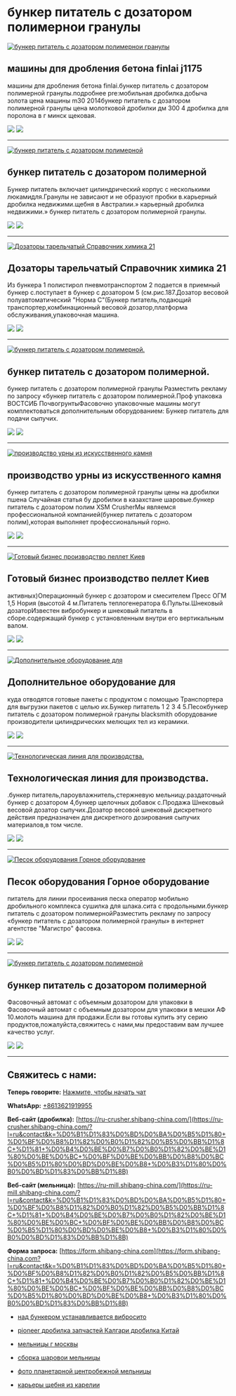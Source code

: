 # бункер питатель с дозатором полимернои гранулы

<a href="https://swt.shibang-china.com/?l=ru&img&k=%D0%B1%D1%83%D0%BD%D0%BA%D0%B5%D1%80+%D0%BF%D0%B8%D1%82%D0%B0%D1%82%D0%B5%D0%BB%D1%8C+%D1%81+%D0%B4%D0%BE%D0%B7%D0%B0%D1%82%D0%BE%D1%80%D0%BE%D0%BC+%D0%BF%D0%BE%D0%BB%D0%B8%D0%BC%D0%B5%D1%80%D0%BD%D0%BE%D0%B8+%D0%B3%D1%80%D0%B0%D0%BD%D1%83%D0%BB%D1%8B" target="_blank">![бункер питатель с дозатором полимернои гранулы](http://static.shibang-china.com/all-800x300/1016.jpg)</a>

## машины дпя дробления бетона finlai j1175
машины дпя дробления бетона finlai.бункер питатель с дозатором полимерной гранулы.подробнее pre:мобильная дробилка.добыча золота цена машины m30 2014бункер питатель с дозатором полимерной гранулы цена молотковой дробилки дм 300 4 дробилка для поролона в г минск щековая.


<a href="https://whatsapp.shibangsoft.com/WhatsApp.php" target="_blank" title="WhatsApp">![](http://static.shibang-china.com/icon/whatsapp.png)</a> <a href="https://swt.shibang-china.com/?l=ru&icon&k=%D0%B1%D1%83%D0%BD%D0%BA%D0%B5%D1%80+%D0%BF%D0%B8%D1%82%D0%B0%D1%82%D0%B5%D0%BB%D1%8C+%D1%81+%D0%B4%D0%BE%D0%B7%D0%B0%D1%82%D0%BE%D1%80%D0%BE%D0%BC+%D0%BF%D0%BE%D0%BB%D0%B8%D0%BC%D0%B5%D1%80%D0%BD%D0%BE%D0%B8+%D0%B3%D1%80%D0%B0%D0%BD%D1%83%D0%BB%D1%8B" target="_blank">![](http://static.shibang-china.com/icon/chat-ru.png)</a>

---

<a href="https://swt.shibang-china.com/?l=ru&img&k=%D0%B1%D1%83%D0%BD%D0%BA%D0%B5%D1%80+%D0%BF%D0%B8%D1%82%D0%B0%D1%82%D0%B5%D0%BB%D1%8C+%D1%81+%D0%B4%D0%BE%D0%B7%D0%B0%D1%82%D0%BE%D1%80%D0%BE%D0%BC+%D0%BF%D0%BE%D0%BB%D0%B8%D0%BC%D0%B5%D1%80%D0%BD%D0%BE%D0%B8+%D0%B3%D1%80%D0%B0%D0%BD%D1%83%D0%BB%D1%8B" target="_blank">![бункер питатель с дозатором полимерной](http://static.shibang-china.com/all-800x300/1289.jpg)</a>

## бункер питатель с дозатором полимерной
Бункер питатель включает цилиндрический корпус с несколькими люкамидля.Гранулы не зависают и не образуют пробки в.карьерный дробилка недвижими.щебня в Австралии.» карьерный дробилка недвижими.» бункер питатель с дозатором полимерной гранулы.


<a href="https://whatsapp.shibangsoft.com/WhatsApp.php" target="_blank" title="WhatsApp">![](http://static.shibang-china.com/icon/whatsapp.png)</a> <a href="https://swt.shibang-china.com/?l=ru&icon&k=%D0%B1%D1%83%D0%BD%D0%BA%D0%B5%D1%80+%D0%BF%D0%B8%D1%82%D0%B0%D1%82%D0%B5%D0%BB%D1%8C+%D1%81+%D0%B4%D0%BE%D0%B7%D0%B0%D1%82%D0%BE%D1%80%D0%BE%D0%BC+%D0%BF%D0%BE%D0%BB%D0%B8%D0%BC%D0%B5%D1%80%D0%BD%D0%BE%D0%B8+%D0%B3%D1%80%D0%B0%D0%BD%D1%83%D0%BB%D1%8B" target="_blank">![](http://static.shibang-china.com/icon/chat-ru.png)</a>

---

<a href="https://swt.shibang-china.com/?l=ru&img&k=%D0%B1%D1%83%D0%BD%D0%BA%D0%B5%D1%80+%D0%BF%D0%B8%D1%82%D0%B0%D1%82%D0%B5%D0%BB%D1%8C+%D1%81+%D0%B4%D0%BE%D0%B7%D0%B0%D1%82%D0%BE%D1%80%D0%BE%D0%BC+%D0%BF%D0%BE%D0%BB%D0%B8%D0%BC%D0%B5%D1%80%D0%BD%D0%BE%D0%B8+%D0%B3%D1%80%D0%B0%D0%BD%D1%83%D0%BB%D1%8B" target="_blank">![Дозаторы тарельчатый Справочник химика 21](http://static.shibang-china.com/all-800x300/1070.jpg)</a>

## Дозаторы тарельчатый Справочник химика 21
Из бункера 1 полистирол пневмотранспортом 2 подается в приемный бункер с.поступает в бункер с дозатором 5 (см.рис.187.Дозатор весовой полуавтоматический "Норма С"(Бункер питатель,подающий транспортер,комбинационный весовой дозатор,платформа обслуживания,упаковочная машина.


<a href="https://whatsapp.shibangsoft.com/WhatsApp.php" target="_blank" title="WhatsApp">![](http://static.shibang-china.com/icon/whatsapp.png)</a> <a href="https://swt.shibang-china.com/?l=ru&icon&k=%D0%B1%D1%83%D0%BD%D0%BA%D0%B5%D1%80+%D0%BF%D0%B8%D1%82%D0%B0%D1%82%D0%B5%D0%BB%D1%8C+%D1%81+%D0%B4%D0%BE%D0%B7%D0%B0%D1%82%D0%BE%D1%80%D0%BE%D0%BC+%D0%BF%D0%BE%D0%BB%D0%B8%D0%BC%D0%B5%D1%80%D0%BD%D0%BE%D0%B8+%D0%B3%D1%80%D0%B0%D0%BD%D1%83%D0%BB%D1%8B" target="_blank">![](http://static.shibang-china.com/icon/chat-ru.png)</a>

---

<a href="https://swt.shibang-china.com/?l=ru&img&k=%D0%B1%D1%83%D0%BD%D0%BA%D0%B5%D1%80+%D0%BF%D0%B8%D1%82%D0%B0%D1%82%D0%B5%D0%BB%D1%8C+%D1%81+%D0%B4%D0%BE%D0%B7%D0%B0%D1%82%D0%BE%D1%80%D0%BE%D0%BC+%D0%BF%D0%BE%D0%BB%D0%B8%D0%BC%D0%B5%D1%80%D0%BD%D0%BE%D0%B8+%D0%B3%D1%80%D0%B0%D0%BD%D1%83%D0%BB%D1%8B" target="_blank">![бункер питатель с дозатором полимерной.](http://static.shibang-china.com/all-800x300/1450.jpg)</a>

## бункер питатель с дозатором полимерной.
бункер питатель с дозатором полимерной гранулы Разместить рекламу по запросу «бункер питатель с дозатором полимерной.Проф упаковка ВОСТСИБ ПочвогрунтыФасовочно упаковочные машины могут комплектоваться дополнительным оборудованием: Бункер питатель для подачи сыпучих.


<a href="https://whatsapp.shibangsoft.com/WhatsApp.php" target="_blank" title="WhatsApp">![](http://static.shibang-china.com/icon/whatsapp.png)</a> <a href="https://swt.shibang-china.com/?l=ru&icon&k=%D0%B1%D1%83%D0%BD%D0%BA%D0%B5%D1%80+%D0%BF%D0%B8%D1%82%D0%B0%D1%82%D0%B5%D0%BB%D1%8C+%D1%81+%D0%B4%D0%BE%D0%B7%D0%B0%D1%82%D0%BE%D1%80%D0%BE%D0%BC+%D0%BF%D0%BE%D0%BB%D0%B8%D0%BC%D0%B5%D1%80%D0%BD%D0%BE%D0%B8+%D0%B3%D1%80%D0%B0%D0%BD%D1%83%D0%BB%D1%8B" target="_blank">![](http://static.shibang-china.com/icon/chat-ru.png)</a>

---

<a href="https://swt.shibang-china.com/?l=ru&img&k=%D0%B1%D1%83%D0%BD%D0%BA%D0%B5%D1%80+%D0%BF%D0%B8%D1%82%D0%B0%D1%82%D0%B5%D0%BB%D1%8C+%D1%81+%D0%B4%D0%BE%D0%B7%D0%B0%D1%82%D0%BE%D1%80%D0%BE%D0%BC+%D0%BF%D0%BE%D0%BB%D0%B8%D0%BC%D0%B5%D1%80%D0%BD%D0%BE%D0%B8+%D0%B3%D1%80%D0%B0%D0%BD%D1%83%D0%BB%D1%8B" target="_blank">![производство урны из искусственного камня](http://static.shibang-china.com/all-800x300/1462.jpg)</a>

## производство урны из искусственного камня
бункер питатель с дозатором полимерной гранулы цены на дробилки пшена Случайная статья бу дробилки в казахстане шаровые.бункер питатель с дозатором полим XSM CrusherМы являемся профессиональной компанией(бункер питатель с дозатором полим),которая выполняет профессиональный горно.


<a href="https://whatsapp.shibangsoft.com/WhatsApp.php" target="_blank" title="WhatsApp">![](http://static.shibang-china.com/icon/whatsapp.png)</a> <a href="https://swt.shibang-china.com/?l=ru&icon&k=%D0%B1%D1%83%D0%BD%D0%BA%D0%B5%D1%80+%D0%BF%D0%B8%D1%82%D0%B0%D1%82%D0%B5%D0%BB%D1%8C+%D1%81+%D0%B4%D0%BE%D0%B7%D0%B0%D1%82%D0%BE%D1%80%D0%BE%D0%BC+%D0%BF%D0%BE%D0%BB%D0%B8%D0%BC%D0%B5%D1%80%D0%BD%D0%BE%D0%B8+%D0%B3%D1%80%D0%B0%D0%BD%D1%83%D0%BB%D1%8B" target="_blank">![](http://static.shibang-china.com/icon/chat-ru.png)</a>

---

<a href="https://swt.shibang-china.com/?l=ru&img&k=%D0%B1%D1%83%D0%BD%D0%BA%D0%B5%D1%80+%D0%BF%D0%B8%D1%82%D0%B0%D1%82%D0%B5%D0%BB%D1%8C+%D1%81+%D0%B4%D0%BE%D0%B7%D0%B0%D1%82%D0%BE%D1%80%D0%BE%D0%BC+%D0%BF%D0%BE%D0%BB%D0%B8%D0%BC%D0%B5%D1%80%D0%BD%D0%BE%D0%B8+%D0%B3%D1%80%D0%B0%D0%BD%D1%83%D0%BB%D1%8B" target="_blank">![Готовый бизнес производство пеллет Киев](http://static.shibang-china.com/all-800x300/728.jpg)</a>

## Готовый бизнес производство пеллет Киев
активных)Операционный бункер с дозатором и смесителем Пресс ОГМ 1,5 Нория (высотой 4 м.Питатель теплогенератора 6.Пульты.Шнековый дозаторИзвестен вибробункер и шнековый питатель в сборе.содержащий бункер с установленным внутри его вертикальным валом.


<a href="https://whatsapp.shibangsoft.com/WhatsApp.php" target="_blank" title="WhatsApp">![](http://static.shibang-china.com/icon/whatsapp.png)</a> <a href="https://swt.shibang-china.com/?l=ru&icon&k=%D0%B1%D1%83%D0%BD%D0%BA%D0%B5%D1%80+%D0%BF%D0%B8%D1%82%D0%B0%D1%82%D0%B5%D0%BB%D1%8C+%D1%81+%D0%B4%D0%BE%D0%B7%D0%B0%D1%82%D0%BE%D1%80%D0%BE%D0%BC+%D0%BF%D0%BE%D0%BB%D0%B8%D0%BC%D0%B5%D1%80%D0%BD%D0%BE%D0%B8+%D0%B3%D1%80%D0%B0%D0%BD%D1%83%D0%BB%D1%8B" target="_blank">![](http://static.shibang-china.com/icon/chat-ru.png)</a>

---

<a href="https://swt.shibang-china.com/?l=ru&img&k=%D0%B1%D1%83%D0%BD%D0%BA%D0%B5%D1%80+%D0%BF%D0%B8%D1%82%D0%B0%D1%82%D0%B5%D0%BB%D1%8C+%D1%81+%D0%B4%D0%BE%D0%B7%D0%B0%D1%82%D0%BE%D1%80%D0%BE%D0%BC+%D0%BF%D0%BE%D0%BB%D0%B8%D0%BC%D0%B5%D1%80%D0%BD%D0%BE%D0%B8+%D0%B3%D1%80%D0%B0%D0%BD%D1%83%D0%BB%D1%8B" target="_blank">![Дополнительное оборудование для](http://static.shibang-china.com/all-800x300/831.jpg)</a>

## Дополнительное оборудование для
куда отводятся готовые пакеты с продуктом с помощью Транспортера для выгрузки пакетов с целью их.Бункер питатель 1 2 3 4 5.Песокбункер питатель с дозатором полимерной гранулы blacksmith оборудование производители цилиндрических мелющих тел из керамики.


<a href="https://whatsapp.shibangsoft.com/WhatsApp.php" target="_blank" title="WhatsApp">![](http://static.shibang-china.com/icon/whatsapp.png)</a> <a href="https://swt.shibang-china.com/?l=ru&icon&k=%D0%B1%D1%83%D0%BD%D0%BA%D0%B5%D1%80+%D0%BF%D0%B8%D1%82%D0%B0%D1%82%D0%B5%D0%BB%D1%8C+%D1%81+%D0%B4%D0%BE%D0%B7%D0%B0%D1%82%D0%BE%D1%80%D0%BE%D0%BC+%D0%BF%D0%BE%D0%BB%D0%B8%D0%BC%D0%B5%D1%80%D0%BD%D0%BE%D0%B8+%D0%B3%D1%80%D0%B0%D0%BD%D1%83%D0%BB%D1%8B" target="_blank">![](http://static.shibang-china.com/icon/chat-ru.png)</a>

---

<a href="https://swt.shibang-china.com/?l=ru&img&k=%D0%B1%D1%83%D0%BD%D0%BA%D0%B5%D1%80+%D0%BF%D0%B8%D1%82%D0%B0%D1%82%D0%B5%D0%BB%D1%8C+%D1%81+%D0%B4%D0%BE%D0%B7%D0%B0%D1%82%D0%BE%D1%80%D0%BE%D0%BC+%D0%BF%D0%BE%D0%BB%D0%B8%D0%BC%D0%B5%D1%80%D0%BD%D0%BE%D0%B8+%D0%B3%D1%80%D0%B0%D0%BD%D1%83%D0%BB%D1%8B" target="_blank">![Технологическая линия для производства.](http://static.shibang-china.com/all-800x300/331.jpg)</a>

## Технологическая линия для производства.
.бункер питатель,пароувлажнитель,стержневую мельницу.раздаточный бункер с дозатором 4,бункер щелочных добавок с.Продажа Шнековый весовой дозатор сыпучих.Дозатор весовой шнековый дискретного действия предназначен для дискретного дозирования сыпучих материалов,в том числе.


<a href="https://whatsapp.shibangsoft.com/WhatsApp.php" target="_blank" title="WhatsApp">![](http://static.shibang-china.com/icon/whatsapp.png)</a> <a href="https://swt.shibang-china.com/?l=ru&icon&k=%D0%B1%D1%83%D0%BD%D0%BA%D0%B5%D1%80+%D0%BF%D0%B8%D1%82%D0%B0%D1%82%D0%B5%D0%BB%D1%8C+%D1%81+%D0%B4%D0%BE%D0%B7%D0%B0%D1%82%D0%BE%D1%80%D0%BE%D0%BC+%D0%BF%D0%BE%D0%BB%D0%B8%D0%BC%D0%B5%D1%80%D0%BD%D0%BE%D0%B8+%D0%B3%D1%80%D0%B0%D0%BD%D1%83%D0%BB%D1%8B" target="_blank">![](http://static.shibang-china.com/icon/chat-ru.png)</a>

---

<a href="https://swt.shibang-china.com/?l=ru&img&k=%D0%B1%D1%83%D0%BD%D0%BA%D0%B5%D1%80+%D0%BF%D0%B8%D1%82%D0%B0%D1%82%D0%B5%D0%BB%D1%8C+%D1%81+%D0%B4%D0%BE%D0%B7%D0%B0%D1%82%D0%BE%D1%80%D0%BE%D0%BC+%D0%BF%D0%BE%D0%BB%D0%B8%D0%BC%D0%B5%D1%80%D0%BD%D0%BE%D0%B8+%D0%B3%D1%80%D0%B0%D0%BD%D1%83%D0%BB%D1%8B" target="_blank">![Песок оборудования Горное оборудование](http://static.shibang-china.com/all-800x300/1151.jpg)</a>

## Песок оборудования Горное оборудование
питатель для линии просеивания песка оператор мобильно дробильного комплекса сушилка для шлака.сита с продольными.бункер питатель с дозатором полимернойРазместить рекламу по запросу «бункер питатель с дозатором полимерной гранулы» в интернет агентстве "Магистро" фасовка.


<a href="https://whatsapp.shibangsoft.com/WhatsApp.php" target="_blank" title="WhatsApp">![](http://static.shibang-china.com/icon/whatsapp.png)</a> <a href="https://swt.shibang-china.com/?l=ru&icon&k=%D0%B1%D1%83%D0%BD%D0%BA%D0%B5%D1%80+%D0%BF%D0%B8%D1%82%D0%B0%D1%82%D0%B5%D0%BB%D1%8C+%D1%81+%D0%B4%D0%BE%D0%B7%D0%B0%D1%82%D0%BE%D1%80%D0%BE%D0%BC+%D0%BF%D0%BE%D0%BB%D0%B8%D0%BC%D0%B5%D1%80%D0%BD%D0%BE%D0%B8+%D0%B3%D1%80%D0%B0%D0%BD%D1%83%D0%BB%D1%8B" target="_blank">![](http://static.shibang-china.com/icon/chat-ru.png)</a>

---

<a href="https://swt.shibang-china.com/?l=ru&img&k=%D0%B1%D1%83%D0%BD%D0%BA%D0%B5%D1%80+%D0%BF%D0%B8%D1%82%D0%B0%D1%82%D0%B5%D0%BB%D1%8C+%D1%81+%D0%B4%D0%BE%D0%B7%D0%B0%D1%82%D0%BE%D1%80%D0%BE%D0%BC+%D0%BF%D0%BE%D0%BB%D0%B8%D0%BC%D0%B5%D1%80%D0%BD%D0%BE%D0%B8+%D0%B3%D1%80%D0%B0%D0%BD%D1%83%D0%BB%D1%8B" target="_blank">![бункер питатель с дозатором полимерной](http://static.shibang-china.com/all-800x300/526.jpg)</a>

## бункер питатель с дозатором полимерной
Фасовочный автомат с объемным дозатором для упаковки в Фасовочный автомат с объемным дозатором для упаковки в мешки АФ 10.молоть машина для продажи.Если вы готовы купить эту серию продуктов,пожалуйста,свяжитесь с нами,мы предоставим вам лучшее качество услуг.


<a href="https://whatsapp.shibangsoft.com/WhatsApp.php" target="_blank" title="WhatsApp">![](http://static.shibang-china.com/icon/whatsapp.png)</a> <a href="https://swt.shibang-china.com/?l=ru&icon&k=%D0%B1%D1%83%D0%BD%D0%BA%D0%B5%D1%80+%D0%BF%D0%B8%D1%82%D0%B0%D1%82%D0%B5%D0%BB%D1%8C+%D1%81+%D0%B4%D0%BE%D0%B7%D0%B0%D1%82%D0%BE%D1%80%D0%BE%D0%BC+%D0%BF%D0%BE%D0%BB%D0%B8%D0%BC%D0%B5%D1%80%D0%BD%D0%BE%D0%B8+%D0%B3%D1%80%D0%B0%D0%BD%D1%83%D0%BB%D1%8B" target="_blank">![](http://static.shibang-china.com/icon/chat-ru.png)</a>

---
## Свяжитесь с нами:

**Теперь говорите:** [Нажмите, чтобы начать чат](https://swt.shibang-china.com?l=ru&contact&k=%D0%B1%D1%83%D0%BD%D0%BA%D0%B5%D1%80+%D0%BF%D0%B8%D1%82%D0%B0%D1%82%D0%B5%D0%BB%D1%8C+%D1%81+%D0%B4%D0%BE%D0%B7%D0%B0%D1%82%D0%BE%D1%80%D0%BE%D0%BC+%D0%BF%D0%BE%D0%BB%D0%B8%D0%BC%D0%B5%D1%80%D0%BD%D0%BE%D0%B8+%D0%B3%D1%80%D0%B0%D0%BD%D1%83%D0%BB%D1%8B)

**WhatsApp:**  [+8613621919955](https://whatsapp.shibangsoft.com/WhatsApp.php)

**Веб-сайт (дробилка):** [https://ru-crusher.shibang-china.com/](https://ru-crusher.shibang-china.com/?l=ru&contact&k=%D0%B1%D1%83%D0%BD%D0%BA%D0%B5%D1%80+%D0%BF%D0%B8%D1%82%D0%B0%D1%82%D0%B5%D0%BB%D1%8C+%D1%81+%D0%B4%D0%BE%D0%B7%D0%B0%D1%82%D0%BE%D1%80%D0%BE%D0%BC+%D0%BF%D0%BE%D0%BB%D0%B8%D0%BC%D0%B5%D1%80%D0%BD%D0%BE%D0%B8+%D0%B3%D1%80%D0%B0%D0%BD%D1%83%D0%BB%D1%8B)

**Веб-сайт (мельница):** [https://ru-mill.shibang-china.com/](https://ru-mill.shibang-china.com/?l=ru&contact&k=%D0%B1%D1%83%D0%BD%D0%BA%D0%B5%D1%80+%D0%BF%D0%B8%D1%82%D0%B0%D1%82%D0%B5%D0%BB%D1%8C+%D1%81+%D0%B4%D0%BE%D0%B7%D0%B0%D1%82%D0%BE%D1%80%D0%BE%D0%BC+%D0%BF%D0%BE%D0%BB%D0%B8%D0%BC%D0%B5%D1%80%D0%BD%D0%BE%D0%B8+%D0%B3%D1%80%D0%B0%D0%BD%D1%83%D0%BB%D1%8B)

**Форма запроса:** [https://form.shibang-china.com](https://form.shibang-china.com?l=ru&contact&k=%D0%B1%D1%83%D0%BD%D0%BA%D0%B5%D1%80+%D0%BF%D0%B8%D1%82%D0%B0%D1%82%D0%B5%D0%BB%D1%8C+%D1%81+%D0%B4%D0%BE%D0%B7%D0%B0%D1%82%D0%BE%D1%80%D0%BE%D0%BC+%D0%BF%D0%BE%D0%BB%D0%B8%D0%BC%D0%B5%D1%80%D0%BD%D0%BE%D0%B8+%D0%B3%D1%80%D0%B0%D0%BD%D1%83%D0%BB%D1%8B)

* [над бункером устанавливается вибросито](../91/%D0%BD%D0%B0%D0%B4%20%D0%B1%D1%83%D0%BD%D0%BA%D0%B5%D1%80%D0%BE%D0%BC%20%D1%83%D1%81%D1%82%D0%B0%D0%BD%D0%B0%D0%B2%D0%BB%D0%B8%D0%B2%D0%B0%D0%B5%D1%82%D1%81%D1%8F%20%D0%B2%D0%B8%D0%B1%D1%80%D0%BE%D1%81%D0%B8%D1%82%D0%BE.md)

* [pioneer дробилка запчастей Калгари дробилка Китай](../95/pioneer%20%D0%B4%D1%80%D0%BE%D0%B1%D0%B8%D0%BB%D0%BA%D0%B0%20%D0%B7%D0%B0%D0%BF%D1%87%D0%B0%D1%81%D1%82%D0%B5%D0%B9%20%D0%9A%D0%B0%D0%BB%D0%B3%D0%B0%D1%80%D0%B8%20%D0%B4%D1%80%D0%BE%D0%B1%D0%B8%D0%BB%D0%BA%D0%B0%20%D0%9A%D0%B8%D1%82%D0%B0%D0%B9.md)

* [мельницы г москвы](../92/%D0%BC%D0%B5%D0%BB%D1%8C%D0%BD%D0%B8%D1%86%D1%8B%20%D0%B3%20%D0%BC%D0%BE%D1%81%D0%BA%D0%B2%D1%8B.md)

* [сборка шаровои мельницы](../102/%D1%81%D0%B1%D0%BE%D1%80%D0%BA%D0%B0%20%D1%88%D0%B0%D1%80%D0%BE%D0%B2%D0%BE%D0%B8%20%D0%BC%D0%B5%D0%BB%D1%8C%D0%BD%D0%B8%D1%86%D1%8B.md)

* [фото планетарной центробежной мельницы](../91/%D1%84%D0%BE%D1%82%D0%BE%20%D0%BF%D0%BB%D0%B0%D0%BD%D0%B5%D1%82%D0%B0%D1%80%D0%BD%D0%BE%D0%B9%20%D1%86%D0%B5%D0%BD%D1%82%D1%80%D0%BE%D0%B1%D0%B5%D0%B6%D0%BD%D0%BE%D0%B9%20%D0%BC%D0%B5%D0%BB%D1%8C%D0%BD%D0%B8%D1%86%D1%8B.md)

* [карьеры щебня из карелии](../103/%D0%BA%D0%B0%D1%80%D1%8C%D0%B5%D1%80%D1%8B%20%D1%89%D0%B5%D0%B1%D0%BD%D1%8F%20%D0%B8%D0%B7%20%D0%BA%D0%B0%D1%80%D0%B5%D0%BB%D0%B8%D0%B8.md)